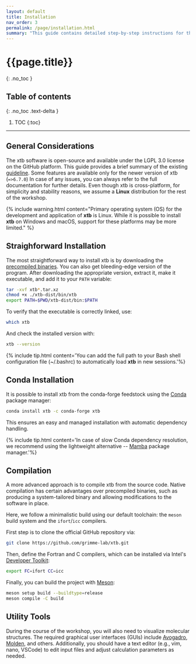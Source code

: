 ```yaml
---
layout: default
title: Installation
nav_order: 3
permalink: /page/installation.html
summary: "This guide contains detailed step-by-step instructions for the installation of xtb software. Make sure to read it carefully."
---
```


# {{page.title}}
{: .no_toc }

## Table of contents
{: .no_toc .text-delta }

1. TOC
{:toc}
---
## General Considerations

The xtb software is open-source and available under the LGPL 3.0 license on the GitHub platform. This guide provides a brief summary of the existing [guideline](https://xtb-docs.readthedocs.io/en/latest/setup.html). Some features are available only for the newer version of xtb (`=>6.7.0`) In case of any issues, you can always refer to the full documentation for further details.
Even though xtb is cross-platform, for simplicity and stability reasons, we assume a **Linux** distribution for the rest of the workshop.

{% include warning.html content="Primary operating system (OS) for the development and application of **xtb** is Linux. While it is possible to install **xtb** on Windows and macOS, support for these platforms may be more limited." %}


## Straighforward Installation
The most straightforward way to install xtb is by downloading the [precompiled binaries](https://github.com/grimme-lab/xtb/releases). You can also get bleeding-edge version of the program.
After downloading the appropriate version, extract it, make it executable, and add it to your `PATH` variable:

```bash
tar -xvf xtb*.tar.xz
chmod +x ./xtb-dist/bin/xtb
export PATH=$PWD/xtb-dist/bin:$PATH
```

To verify that the executable is correctly linked, use:

```bash
which xtb
```
And check the installed version with:
```bash
xtb --version
```

{% include tip.html content='You can add the full path to your Bash shell configuration file (~/.bashrc) to automatically load **xtb** in new sessions.'%}

## Conda Installation

It is possible to install xtb from the conda-forge feedstock using the [Conda](https://docs.conda.io/projects/conda/en/latest/user-guide/getting-started.html) package manager:

```bash
conda install xtb -c conda-forge xtb
```
This ensures an easy and managed installation with automatic dependency handling.


{% include tip.html content='In case of slow Conda dependency resolution, we recommend using the lightweight alternative -- [Mamba](https://github.com/mamba-org/mamba) package manager.'%}



## Compilation 
A more advanced approach is to compile xtb from the source code. Native compilation has certain advantages over precompiled binaries, such as producing a system-tailored binary and allowing modifications to the software in place.

Here, we follow a minimalistic build using our default toolchain: the `meson` build system and the `ifort`/`icc` compilers.

First step is to clone the official GitHub repository via:
```bash
git clone https://github.com/grimme-lab/xtb.git
```

Then, define the Fortran and C compilers, which can be installed via Intel's [Developer Toolkit](https://www.intel.com/content/www/us/en/developer/tools/oneapi/toolkits.html#base-kit):
```bash
export FC=ifort CC=icc
```

Finally, you can build the project with [Meson](https://mesonbuild.com/):
```bash
meson setup build --buildtype=release
meson compile -C build
```


## Utility Tools
During the course of the workshop, you will also need to visualize molecular structures.
The required graphical user interfaces (GUIs) include [Avogadro](https://avogadro.cc/), [Molden](https://www.theochem.ru.nl/molden/), and others.
Additionally, you should have a text editor (e.g., vim, nano, VSCode) to edit input files and adjust calculation parameters as needed.


